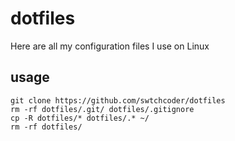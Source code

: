 # dotfiles
Here are all my configuration files I use on Linux

## usage 
```console
git clone https://github.com/swtchcoder/dotfiles
rm -rf dotfiles/.git/ dotfiles/.gitignore
cp -R dotfiles/* dotfiles/.* ~/
rm -rf dotfiles/
```
